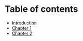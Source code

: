 # Table of contents

* [Introduction](./introduction.md)
* [Chapter 1](./chapter-1.md)
* [Chapter 2](./chapter-2.md)